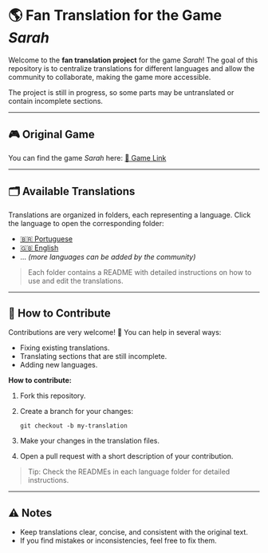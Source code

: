 

# 🌎 Fan Translation for the Game *Sarah*

Welcome to the **fan translation project** for the game *Sarah*!
The goal of this repository is to centralize translations for different languages and allow the community to collaborate, making the game more accessible.

The project is still in progress, so some parts may be untranslated or contain incomplete sections.

---

## 🎮 Original Game

You can find the game *Sarah* here:
[🔗 Game Link](https://ace-stud.itch.io/sarahs-house)

---

## 🗂️ Available Translations

Translations are organized in folders, each representing a language. Click the language to open the corresponding folder:

* [🇧🇷 Portuguese](Translation/pt-br)
* [🇬🇧 English](Translation/en)
* ... *(more languages can be added by the community)*

> Each folder contains a README with detailed instructions on how to use and edit the translations.

---

## 🤝 How to Contribute

Contributions are very welcome! 🙌
You can help in several ways:

* Fixing existing translations.
* Translating sections that are still incomplete.
* Adding new languages.

**How to contribute:**

1. Fork this repository.
2. Create a branch for your changes:

   ```
   git checkout -b my-translation
   ```
3. Make your changes in the translation files.
4. Open a pull request with a short description of your contribution.

> Tip: Check the READMEs in each language folder for detailed instructions.

---

## ⚠️ Notes

* Keep translations clear, concise, and consistent with the original text.
* If you find mistakes or inconsistencies, feel free to fix them.
